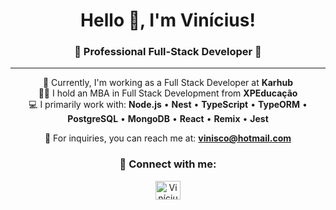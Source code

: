 <h1 align="center">Hello 👋, I'm Vinícius!</h1>
<h3 align="center">🚀 Professional Full-Stack Developer 🚀</h3>

---

<p align="center">
  💼 Currently, I'm working as a Full Stack Developer at <strong>Karhub</strong><br/>
  👨‍🎓 I hold an MBA in Full Stack Development from <strong>XPEducação</strong><br/>
  💻 I primarily work with:
  <strong>Node.js</strong> • <strong>Nest</strong> • <strong>TypeScript</strong> • <strong>TypeORM</strong> • <strong>PostgreSQL</strong> • <strong>MongoDB</strong> • <strong>React</strong> • <strong>Remix</strong> • <strong>Jest</strong>
</p>

<p align="center">
  📩 For inquiries, you can reach me at: <a href="mailto:vinisco@hotmail.com?subject=Hello,%20Vinicius"><strong>vinisco@hotmail.com</strong></a>
</p>

<h3 align="center">🔗 Connect with me:</h3>
<p align="center">
  <a href="https://www.linkedin.com/in/viniciuslsena/" target="_blank">
    <img src="https://cdn.jsdelivr.net/npm/simple-icons@3.0.1/icons/linkedin.svg" alt="Vinícius on LinkedIn" height="30" width="40"/>
  </a>
</p>



